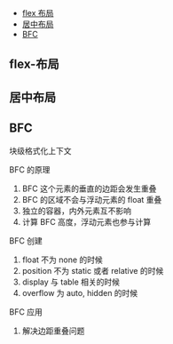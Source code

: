 - [flex 布局](./Css.html#flex-布局)
- [居中布局](./Css.html#居中布局)
- [BFC](./Css.html#bfc)

## flex-布局

## 居中布局

## BFC

块级格式化上下文

BFC 的原理

1. BFC 这个元素的垂直的边距会发生重叠
2. BFC 的区域不会与浮动元素的 float 重叠
3. 独立的容器，内外元素互不影响
4. 计算 BFC 高度，浮动元素也参与计算

BFC 创建

1. float 不为 none 的时候
2. position 不为 static 或者 relative 的时候
3. display 与 table 相关的时候
4. overflow 为 auto, hidden 的时候

BFC 应用

1. 解决边距重叠问题

